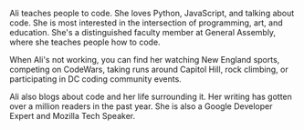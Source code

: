 Ali teaches people to code. She loves Python, JavaScript, and talking about code. She is most interested in the intersection of programming, art, and education. She's a distinguished faculty member at General Assembly, where she teaches people how to code.

When Ali's not working, you can find her watching New England sports, competing on CodeWars, taking runs around Capitol Hill, rock climbing, or participating in DC coding community events.

Ali also blogs about code and her life surrounding it. Her writing has gotten over a million readers in the past year. She is also a Google Developer Expert and Mozilla Tech Speaker.
